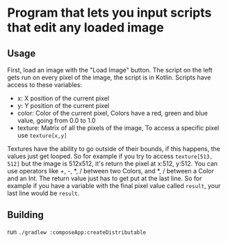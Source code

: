 # Program that lets you input scripts that edit any loaded image

## Usage
First, load an image with the "Load Image" button.
The script on the left gets run on every pixel of the image, the script is in Kotlin.
Scripts have access to these variables:
  - x: X position of the current pixel
  - y: Y position of the current pixel
  - color: Color of the current pixel, Colors have a red, green and blue value, going from 0.0 to 1.0
  - texture: Matrix of all the pixels of the image, To access a specific pixel use `texture[x,y]`

Textures have the ability to go outside of their bounds, if this happens, the values just get looped. So for example if you try to access `texture[513, 512]` but the image is 512x512, it's return the pixel at x:512, y:512.
You can use operators like +, -, *, / between two Colors, and *, / between a Color and an Int.
The return value just has to get put at the last line. So for example if you have a variable with the final pixel value called `result`, your last line would be `result`.

## Building
run `./gradlew :composeApp:createDistributable`
